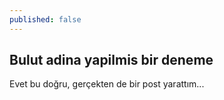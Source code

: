 ```yaml
---
published: false
---
```

## Bulut adina yapilmis bir deneme

Evet bu doğru, gerçekten de bir post yarattım...
